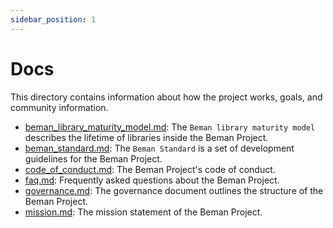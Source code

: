 ```yaml
---
sidebar_position: 1
---
```


<!--
SPDX-License-Identifier: Apache-2.0 WITH LLVM-exception
-->

# Docs

This directory contains information about how the project works, goals, and community information.

- [beman_library_maturity_model.md](./beman_library_maturity_model.md): The `Beman library maturity model` describes the lifetime of libraries inside the Beman Project.
- [beman_standard.md](./beman_standard.md): The `Beman Standard` is a set of development guidelines for the Beman Project.
- [code_of_conduct.md](./code_of_conduct.md): The Beman Project's code of conduct.
- [faq.md](./faq.md): Frequently asked questions about the Beman Project.
- [governance.md](./governance.md): The governance document outlines the structure of the Beman Project.
- [mission.md](./mission.md): The mission statement of the Beman Project.
